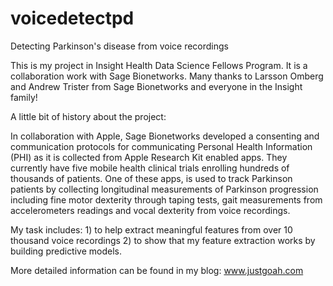 # voicedetectpd
Detecting Parkinson's disease from voice recordings

This is my project in Insight Health Data Science Fellows Program. It is a collaboration work with Sage Bionetworks. Many thanks to Larsson Omberg and Andrew Trister from Sage Bionetworks and everyone in the Insight family!

A little bit of history about the project:

In collaboration with Apple, Sage Bionetworks developed a consenting and communication protocols for communicating Personal Health Information (PHI) as it is collected from Apple Research Kit enabled apps.  They currently have five mobile health clinical trials enrolling hundreds of thousands of patients. One of these apps, is used to track Parkinson patients by collecting longitudinal measurements of Parkinson progression including fine motor dexterity through taping tests, gait measurements from accelerometers readings and vocal dexterity from voice recordings.

My task includes: 1) to help extract meaningful features from over 10 thousand voice recordings 2) to show that my feature extraction works by building predictive models.

More detailed information can be found in my blog: www.justgoah.com
